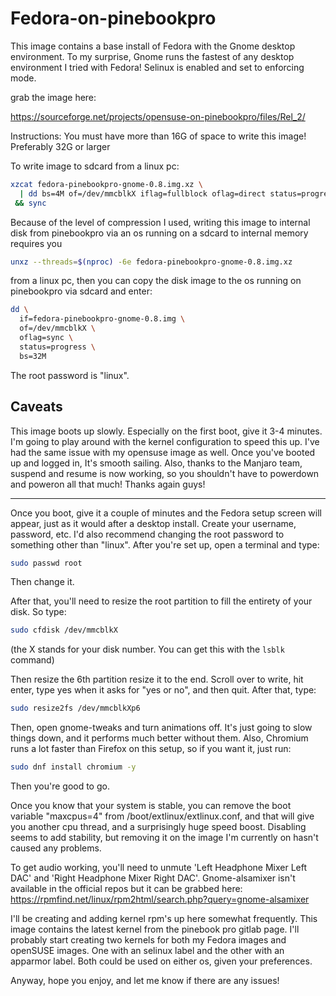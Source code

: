 # Fedora-on-pinebookpro

This image contains a base install of Fedora with the Gnome desktop environment. To my surprise, Gnome runs the fastest of any desktop environment I tried with Fedora! Selinux is enabled and set to enforcing mode.

grab the image here:

https://sourceforge.net/projects/opensuse-on-pinebookpro/files/Rel_2/

Instructions: You must have more than 16G of space to write this image! Preferably 32G or larger

To write image to sdcard from a linux pc:

```bash
xzcat fedora-pinebookpro-gnome-0.8.img.xz \
  | dd bs=4M of=/dev/mmcblkX iflag=fullblock oflag=direct status=progress \
 && sync
```

Because of the level of compression I used, writing this image to internal disk from pinebookpro via an os running on a sdcard to internal memory requires you

```bash
unxz --threads=$(nproc) -6e fedora-pinebookpro-gnome-0.8.img.xz
```

from a linux pc, then you can copy the disk image to the os running on pinebookpro via sdcard and enter:

```bash
dd \
  if=fedora-pinebookpro-gnome-0.8.img \
  of=/dev/mmcblkX \
  oflag=sync \
  status=progress \
  bs=32M
```

The root password is "linux".

## Caveats

This image boots up slowly. Especially on the first boot, give it 3-4 minutes. I'm going to play around with the kernel configuration to speed this up. I've had the same issue with my opensuse image as well. Once you've booted up and logged in, It's smooth sailing. Also, thanks to the Manjaro team, suspend and resume is now working, so you shouldn't have to powerdown and poweron all that much! Thanks again guys!

____________________________________________________________________________________________________________________________

Once you boot, give it a couple of minutes and the Fedora setup screen will appear, just as it would after a desktop install. Create your username, password, etc. I'd also recommend changing the root password to something other than "linux". After you're set up, open a terminal and type:

```bash
sudo passwd root
```

Then change it.

After that, you'll need to resize the root partition to fill the entirety of your disk. So type:
 
```bash
sudo cfdisk /dev/mmcblkX
```

(the X stands for your disk number. You can get this with the `lsblk` command)

Then resize the 6th partition resize it to the end. Scroll over to write, hit enter, type yes when it asks for "yes or no", and then quit. After that, type:

```bash
sudo resize2fs /dev/mmcblkXp6
```

Then, open gnome-tweaks and turn animations off. It's just going to slow things down, and it performs much better without them.
Also, Chromium runs a lot faster than Firefox on this setup, so if you want it, just run:

```bash
sudo dnf install chromium -y
```

Then you're good to go.

Once you know that your system is stable, you can remove the boot variable "maxcpus=4" from /boot/extlinux/extlinux.conf, and that will give you another cpu thread, and a surprisingly huge speed boost. Disabling seems to add stability, but removing it on the image I'm currently on hasn't caused any problems.

To get audio working, you'll need to unmute 'Left Headphone Mixer Left DAC' and 'Right Headphone Mixer Right DAC'. Gnome-alsamixer isn't available in the official repos but it can be grabbed here:  https://rpmfind.net/linux/rpm2html/search.php?query=gnome-alsamixer

I'll be creating and adding kernel rpm's up here somewhat frequently. This image contains the latest kernel from the pinebook pro gitlab page. I'll probably start creating two kernels for both my Fedora images and openSUSE images. One with an selinux label and the other with an apparmor label. Both could be used on either os, given your preferences.

Anyway, hope you enjoy, and let me know if there are any issues!
